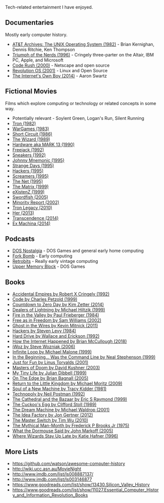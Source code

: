 Tech-related entertainment I have enjoyed.

## Documentaries

Mostly early computer history.

* [AT&T Archives: The UNIX Operating System (1982)](https://www.youtube.com/watch?v=tc4ROCJYbm0) - Brian Kernighan, Dennis Ritchie, Ken Thompson
* [Triumph of the Nerds (1996)](http://www.imdb.com/title/tt0115398/) - Cringely three-parter on the Altair, IBM PC, Apple, and Microsoft
* [Code Rush (2000)](https://www.youtube.com/watch?v=4Q7FTjhvZ7Y) - Netscape and open source
* [Revolution OS (2001)](https://www.youtube.com/watch?v=jw8K460vx1c) - Linux and Open Source
* [The Internet's Own Boy (2014)](https://www.youtube.com/watch?v=vXr-2hwTk58) - Aaron Swartz

## Fictional Movies

Films which explore computing or technology or related concepts in some way.

* Potentially relevant - Soylent Green, Logan's Run, Silent Running
* [Tron (1982)](http://www.imdb.com/title/tt0084827/)
* [WarGames (1983)](http://www.imdb.com/title/tt0086567/)
* [Short Circuit (1986)](http://www.imdb.com/title/tt0091949/)
* [The Wizard (1989)](http://www.imdb.com/title/tt0098663/)
* [Hardware aka MARK 13 (1990)](http://www.imdb.com/title/tt0099740/)
* [Freejack (1992)](http://www.imdb.com/title/tt0104299/)
* [Sneakers (1992)](http://www.imdb.com/title/tt0105435/)
* [Johnny Mnemonic (1995)](http://www.imdb.com/title/tt0113481/)
* [Strange Days (1995)](http://www.imdb.com/title/tt0114558/)
* [Hackers (1995)](http://www.imdb.com/title/tt0113243/)
* [Screamers (1995)](http://www.imdb.com/title/tt0114367/)
* [The Net (1995)](http://www.imdb.com/title/tt0113957/)
* [The Matrix (1999)](http://www.imdb.com/title/tt0133093/)
* [eXistenZ (1999)](http://www.imdb.com/title/tt0120907/)
* [Swordfish (2005)](http://www.imdb.com/title/tt0244244/)
* [Minority Report (2002)](http://www.imdb.com/title/tt0181689/)
* [Tron Legacy (2010)](http://www.imdb.com/title/tt1104001/)
* [Her (2013)](http://www.imdb.com/title/tt1798709/)
* [Transcendence (2014)](http://www.imdb.com/title/tt2209764/)
* [Ex Machina (2014)](http://www.imdb.com/title/tt0470752/)

## Podcasts

* [DOS Nostalgia](http://www.dosnostalgia.com/) - DOS Games and general early home computing
* [Fork Bomb](http://forkbomb.podbean.com/) - Early computing
* [Retrobits](http://retrobits.libsyn.org/) - Really early vintage computing
* [Upper Memory Block](http://umbcast.com/) - DOS Games

## Books

* [Accidental Empires by Robert X Cringely (1992)](https://www.goodreads.com/book/show/27652.Accidental_Empires)
* [Code by Charles Petzold (1999)](https://www.goodreads.com/book/show/44882.Code)
* [Countdown to Zero Day by Kim Zetter (2014)](https://www.goodreads.com/book/show/18465875-countdown-to-zero-day)
* [Dealers of Lightning by Michael Hiltzik (1999)](https://www.goodreads.com/book/show/1101290.Dealers_of_Lightning)
* [Fire in the Valley by Paul Frieberger (1984)](https://www.goodreads.com/book/show/1427580.Fire_in_the_Valley)
* [Free as in Freedom by Sam Williams (2002)](https://www.goodreads.com/book/show/658332.Free_as_in_Freedom)
* [Ghost in the Wires by Kevin Mitnick (2011)](https://www.goodreads.com/book/show/10256723-ghost-in-the-wires)
* [Hackers by Steven Levy (1984)](https://www.goodreads.com/book/show/56829.Hackers)
* [Hard Drive by Wallace and Erickson (1992)](https://www.goodreads.com/book/show/41611.Hard_Drive)
* [How the Internet Happened by Brian McCullough (2018)](https://www.goodreads.com/book/show/38212134-how-the-internet-happened)
* [iWoz by Steve Wozniak (2006)](https://www.goodreads.com/book/show/798635.iWoz)
* [Infinite Loop by Michael Malone (1999)](https://www.goodreads.com/book/show/500489.Infinite_Loop)
* [In the Beginning... Was the Command Line by Neal Stephenson (1999)](https://www.goodreads.com/book/show/18937.In_the_Beginning_Was_the_Command_Line)
* [Just for Fun by Linus Torvalds (2001)](https://www.goodreads.com/book/show/160171.Just_for_Fun)
* [Masters of Doom by David Kushner (2003)](https://www.goodreads.com/book/show/222146.Masters_of_Doom)
* [My Tiny Life by Julian Dibbell (1999)](https://www.goodreads.com/book/show/345040.My_Tiny_Life)
* [On The Edge by Brian Bagnall (2005)](https://www.goodreads.com/book/show/412006.On_the_Edge)
* [Return to the Little Kingdom by Michael Moritz (2009)](https://www.goodreads.com/book/show/6937258-return-to-the-little-kingdom)
* [Soul of a New Machine by Tracy Kidder (1981)](https://www.goodreads.com/book/show/7090.The_Soul_of_a_New_Machine)
* [Technopoly by Neil Postman (1992)](https://www.goodreads.com/book/show/79678.Technopoly)
* [The Cathedral and the Bazaar by Eric S Raymond (1999)](https://www.goodreads.com/book/show/134825.The_Cathedral_the_Bazaar)
* [The Cuckoo's Egg by Clifford Stoll (1989)](https://www.goodreads.com/book/show/18154.The_Cuckoo_s_Egg)
* [The Dream Machine by Michael Waldrop (2001)](https://www.goodreads.com/book/show/722412.The_Dream_Machine)
* [The Idea Factory by Jon Gertner (2012)](https://www.goodreads.com/book/show/11797471-the-idea-factory)
* [The Master Switch by Tim Wu (2010)](https://www.goodreads.com/book/show/8201080-the-master-switch)
* [The Mythical Man-Month by Frederick P Brooks Jr (1975)](https://www.goodreads.com/book/show/13629.The_Mythical_Man_Month)
* [What the Dormouse Said by John Markoff (2005)](https://www.goodreads.com/book/show/725789.What_the_Dormouse_Said)
* [Where Wizards Stay Up Late by Katie Hafner (1996)](https://www.goodreads.com/book/show/281818.Where_Wizards_Stay_Up_Late)

## More Lists

* https://github.com/watson/awesome-computer-history
* http://wiki.ucc.asn.au/MovieNight
* http://www.imdb.com/list/ls008887137/
* http://www.imdb.com/list/ls003146877
* https://www.goodreads.com/list/show/13430.Silicon_Valley_History
* https://www.goodreads.com/list/show/11027.Essential_Computer_History_and_Information_Revolution_Books